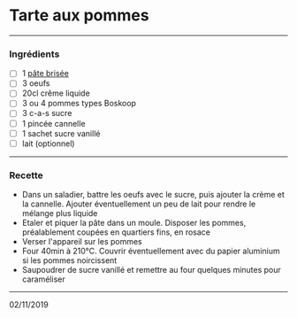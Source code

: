 # Tarte aux pommes

---

### Ingrédients

- [ ] 1 [pâte brisée](./pate_brisee.md)
- [ ] 3 oeufs
- [ ] 20cl crême liquide
- [ ] 3 ou 4 pommes types Boskoop
- [ ] 3 c-a-s sucre
- [ ] 1 pincée cannelle
- [ ] 1 sachet sucre vanillé
- [ ] lait (optionnel)

---

### Recette

- Dans un saladier, battre les oeufs avec le sucre, puis ajouter la crème et la cannelle. Ajouter éventuellement un peu de lait pour rendre le mélange plus liquide
- Etaler et piquer la pâte dans un moule. Disposer les pommes, préalablement coupées en quartiers fins, en rosace
- Verser l'appareil sur les pommes
- Four 40min à 210°C. Couvrir éventuellement avec du papier aluminium si les pommes noircissent
- Saupoudrer de sucre vanillé et remettre au four quelques minutes pour caraméliser

---

02/11/2019
